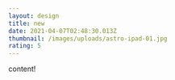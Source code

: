 ```yaml
---
layout: design
title: new
date: 2021-04-07T02:48:30.013Z
thumbnail: /images/uploads/astro-ipad-01.jpg
rating: 5
---
```

content!